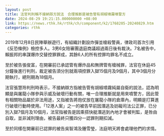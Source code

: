 ```yaml
---
layout: post
title: 法官判刑稱不接納辯方說法　合理推斷是被告管有胡椒噴霧噴警方
date: 2024-08-29 19:21:15.000000000 +08:00
link: https://news.rthk.hk/rthk/ch/component/k2/1768205-20240829.htm
categories: rthk
---
```


2019年12月8日民陣舉辦遊行，有組織計劃設炸彈並槍殺警員，律政司首次引用《反恐條例》檢控多人。3男6女陪審團退庭商議超過兩日後有裁決。7名被告中，賴振邦的串謀爆炸交替控罪罪成，其餘6人的所有控罪均罪名不成立。

至於被告張俊富，在開審前已承認管有爆炸品和無牌管有槍械罪，法官在休庭45分鐘後進行判刑，裁定被告須分別就兩項控罪入獄15個月及9個月，其中3個月分期執行，總刑期為18個月。

法官張慧玲判刑時表示，不接納辯方指被告管有胡椒噴霧純屬自衛的說法，認為明顯是與屠龍小隊參與示威及破壞行動有關，唯一合理推斷就是用來噴警方，因此管有相關物品屬於非法用途，又指被告將炮仗放在屠龍小隊的倉庫內，明顯是打算進行破壞行動時使用。「12港人案」之一的被告早前因潛逃及妨礙司法公正罪，已分別入獄7個月及10個月，法官指被告是因乘搭快艇潛逃到內地才會被判監，是咎由自取，並非減刑理由，被告最終只獲四分一認罪刑期扣減。

至於同樣在開審前已認罪的被告吳智鴻及鍾雪瑩，法庭明天將會處理他們的求情。
